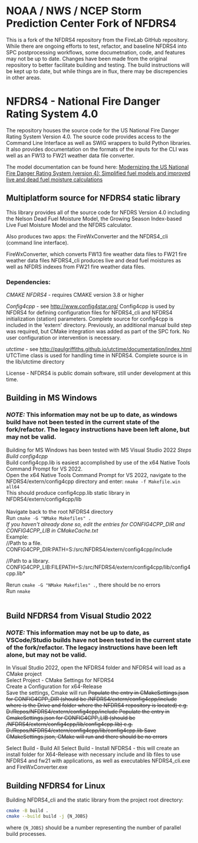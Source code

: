 # NOAA / NWS / NCEP Storm Prediction Center Fork of NFDRS4
This is a fork of the NFDRS4 repository from the FireLab GitHub repository. While there are ongoing efforts to test, refactor, and baseline NFDRS4 into SPC postprocessing workflows, some documetnation, code, and features may not be up to date. Changes have been made from the original repository to better facilitate building and testing. The build instructions will be kept up to date, but while things are in flux, there may be discrepencies in other areas. 

# NFDRS4 - National Fire Danger Rating System 4.0
The repository houses the source code for the US National Fire Danger Rating System Version 4.0.
The source code provides access to the Command Line Interface as well as SWIG wrappers to build Python libraries.  It also provides documentation on the formats of the inputs for the CLI was well as an FW13 to FW21 weather data file converter.

The model documentation can be found here:
[Modernizing the US National Fire Danger Rating System (version 4): Simplified fuel models and improved live and dead fuel moisture calculations](https://www.sciencedirect.com/science/article/pii/S1364815224002421)

## Multiplatform source for NFDRS4 static library
This library provides all of the source code for NFDRS Version 4.0 including the Nelson Dead Fuel Moisture Model, the Growing Season Index-based Live Fuel Moisture Model and the NFDRS calculator.

Also produces two apps: the FireWxConverter and the NFDRS4_cli (command line interface). 

FireWxConverter, which converts FW13 fire weather data files to FW21 fire weather data files
NFDRS4_cli produces live and dead fuel moistures as well as NFDRS indexes from FW21 fire weather data files.

### Dependencies:

*CMAKE NFDRS4* - requires CMAKE version 3.8 or higher

*Config4cpp* - see http://www.config4star.org/
 Config4cpp is used by NFDRS4 for defining configuration files for NFDRS4_cli and NFDRS4 initialization (station) parameters. 
 Complete source for config4cpp is included in the 'extern' directory. Previously, an additional manual build step was required, but CMake integration was added as part of the SPC fork. No user configuration or intervention is necessary.

*utctime* - see http://paulgriffiths.github.io/utctime/documentation/index.html
 UTCTime class is used for handling time in NFDRS4. Complete source is in the lib/utctime directory

License - NFDRS4 is public domain software, still under development at this time.

## Building in MS Windows
### ***NOTE:*** This information may not be up to date, as windows build have not been tested in the current state of the fork/refactor. The legacy instructions have been left alone, but may not be valid. 


Building for MS Windows has been tested with MS Visual Studio 2022
*Steps*<br>
*Build config4cpp*<br>
Build config4cpp.lib is easiest accomplished by use of the x64 Native Tools Command Prompt for VS 2022.<br>
Open the x64 Native Tools Command Prompt for VS 2022, navigate to the NFDRS4/extern/config4cpp directory and enter: ```nmake -f Makefile.win all64```<br> 
This should produce config4cpp.lib static library in NFDRS4/extern/config4cpp/lib<br><br>
Navigate back to the root NFDRS4 directory<br>
Run ```cmake -G "NMake Makefiles" .```<br>
*If you haven't already done so, edit the entries for CONFIG4CPP_DIR and CONFIG4CPP_LIB in CMakeCache.txt*<br>
Example:<br>
//Path to a file.<br>
CONFIG4CPP_DIR:PATH=S:/src/NFDRS4/extern/config4cpp/include<br>

//Path to a library.<br>
CONFIG4CPP_LIB:FILEPATH=S:/src/NFDRS4/extern/config4cpp/lib/config4cpp.lib*<br>

Rerun ```cmake -G "NMake Makefiles" .```, there should be no errors<br>
Run ```nmake```<br><br>

## Build NFDRS4 from Visual Studio 2022
### ***NOTE:*** This information may not be up to date, as VSCode/Studio builds have not been tested in the current state of the fork/refactor. The legacy instructions have been left alone, but may not be valid. 
In Visual Studio 2022, open the NFDRS4 folder and NFDRS4 will load as a CMake project<br>
Select Project - CMake Settings for NFDRS4<br>
Create a Configuration for x64-Release<br>
Save the settings, Cmake will run
~~Populate the entry in CMakeSettings.json for CONFIG4CPP_DIR 
	(should be <repo location>/NFDRS4/extern/config4cpp/include where <repo location> is the Drive and folder where the NFDRS4 repository is located)
	e.g. D:/Repos/NFDRS4/extern/config4cpp/include
Populate the entry in CmakeSettings.json for CONFIG4CPP_LIB
	(should be <repo location>/NFDRS4/extern/config4cpp/lib/config4cpp.lib)
	e.g. D:/Repos/NFDRS4/extern/config4cpp/lib/config4cpp.lib
Save CMakeSettings.json, CMake will run and there should be no errors~~

Select Build - Build All
Select Build - Install NFDRS4
	- this will create an install folder for X64-Release with necessary include and lib files to use NFDRS4 and fw21 with applications, as well as executables
	NFDRS4_cli.exe and FireWxConverter.exe

## Building NFDRS4 for Linux
Building NFDRS4_cli and the static library from the project root directory:
```bash
cmake -B build .
cmake --build build -j {N_JOBS}
```
where ```{N_JOBS}``` should be a number representing the number of parallel build processes.

